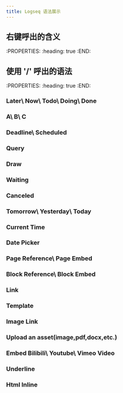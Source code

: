 ```yaml
---
title: Logseq 语法展示
---
```


## 右键呼出的含义
:PROPERTIES:
:heading: true
:END:
###
## 使用 '/' 呼出的语法
:PROPERTIES:
:heading: true
:END:
### Later\ Now\ Todo\ Doing\ Done
####
### A\ B\ C
### Deadline\ Scheduled
### Query
### Draw
### Waiting
### Canceled
### Tomorrow\ Yesterday\ Today
### Current Time
### Date Picker
### Page Reference\ Page Embed
### Block Reference\ Block Embed
### Link
### Template
### Image Link
### Upload an asset(image,pdf,docx,etc.)
### Embed Bilibili\ Youtube\ Vimeo Video
### Underline
### Html Inline
##